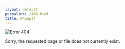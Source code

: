```yaml
---
layout: default
permalink: /404.html
title: Whoops!
---
```


![Error 404](https://http.cat/404)

Sorry, the requested page or file does not currently exist.
